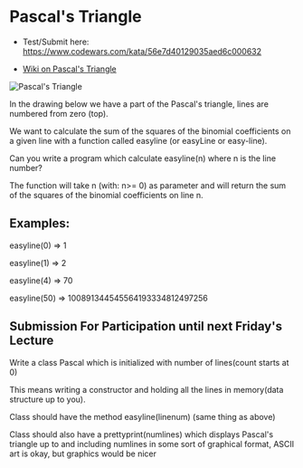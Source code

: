 # Pascal's Triangle

* Test/Submit here: https://www.codewars.com/kata/56e7d40129035aed6c000632

* [Wiki on Pascal's Triangle](https://en.wikipedia.org/wiki/Pascal%27s_triangle)

![Pascal's Triangle](https://upload.wikimedia.org/wikipedia/commons/0/0d/PascalTriangleAnimated2.gif)

In the drawing below we have a part of the Pascal's triangle, lines are numbered from zero (top).

We want to calculate the sum of the squares of the binomial coefficients on a given line with a function called easyline (or easyLine or easy-line).

Can you write a program which calculate easyline(n) where n is the line number?

The function will take n (with: n>= 0) as parameter and will return the sum of the squares of the binomial coefficients on line n.

## Examples:

easyline(0) => 1

easyline(1) => 2

easyline(4) => 70

easyline(50) => 100891344545564193334812497256


## Submission For Participation until next Friday's Lecture

Write a class Pascal which is initialized with number of lines(count starts at 0)

This means writing a constructor and holding all the lines in memory(data structure up to you).

Class should have the method easyline(linenum) (same thing as above)

Class should also have a prettyprint(numlines) which displays Pascal's triangle up to and including numlines in some sort of graphical format, ASCII art is okay, but graphics would be nicer
